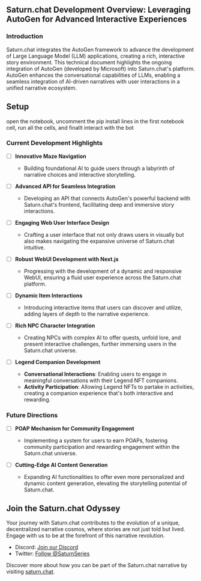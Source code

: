 ## Saturn.chat Development Overview: Leveraging AutoGen for Advanced Interactive Experiences

### Introduction
Saturn.chat integrates the AutoGen framework to advance the development of Large Language Model (LLM) applications, creating a rich, interactive story environment. This technical document highlights the ongoing integration of AutoGen (developed by Microsoft) into Saturn.chat's platform. AutoGen enhances the conversational capabilities of LLMs, enabling a seamless integration of AI-driven narratives with user interactions in a unified narrative ecosystem.


## Setup

open the notebook, uncomment the pip install lines in the first notebook cell, run all the cells, and finallt interact with the bot

### Current Development Highlights

- [ ] **Innovative Maze Navigation**
  - Building foundational AI to guide users through a labyrinth of narrative choices and interactive storytelling.

- [ ] **Advanced API for Seamless Integration**
  - Developing an API that connects AutoGen's powerful backend with Saturn.chat's frontend, facilitating deep and immersive story interactions.

- [ ] **Engaging Web User Interface Design**
  - Crafting a user interface that not only draws users in visually but also makes navigating the expansive universe of Saturn.chat intuitive.

- [ ] **Robust WebUI Development with Next.js**
  - Progressing with the development of a dynamic and responsive WebUI, ensuring a fluid user experience across the Saturn.chat platform.

- [ ] **Dynamic Item Interactions**
  - Introducing interactive items that users can discover and utilize, adding layers of depth to the narrative experience.

- [ ] **Rich NPC Character Integration**
  - Creating NPCs with complex AI to offer quests, unfold lore, and present interactive challenges, further immersing users in the Saturn.chat universe.

- [ ] **Legend Companion Development**
  - **Conversational Interactions**: Enabling users to engage in meaningful conversations with their Legend NFT companions.
  - **Activity Participation**: Allowing Legend NFTs to partake in activities, creating a companion experience that's both interactive and rewarding.

### Future Directions

- [ ] **POAP Mechanism for Community Engagement**
  - Implementing a system for users to earn POAPs, fostering community participation and rewarding engagement within the Saturn.chat universe.

- [ ] **Cutting-Edge AI Content Generation**
  - Expanding AI functionalities to offer even more personalized and dynamic content generation, elevating the storytelling potential of Saturn.chat.

## Join the Saturn.chat Odyssey

Your journey with Saturn.chat contributes to the evolution of a unique, decentralized narrative cosmos, where stories are not just told but lived. Engage with us to be at the forefront of this narrative revolution.

- Discord: [Join our Discord](https://discord.gg/XFDzJF9PdU)
- Twitter: [Follow @SaturnSeries](https://twitter.com/SaturnSeries)

Discover more about how you can be part of the Saturn.chat narrative by visiting [saturn.chat](https://saturn.chat).
